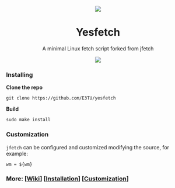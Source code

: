 <p align="center">
    <img src="https://cdn.discordapp.com/attachments/635625917623828520/813885866287431710/68747470733a2f2f63646e2e646973636f72646170702e636f6d2f6174746163686d656e74732f3736373137363937343331.png" />
    
</p>

<h1 align="center">Yesfetch</h1>
<p align="center">A minimal Linux fetch script forked from jfetch</p>

<p align="center">
<a href="./license"><img src="https://img.shields.io/github/license/Jimmysit0/jfetch?style=for-the-badge&logo=appveyor"></a>
</p>

### Installing

**Clone the repo**
```
git clone https://github.com/E3TU/yesfetch
```
**Build**
```
sudo make install
```

### Customization
`jfetch` can be configured and customized modifying the source, for example:
```
wm = ${wm}
```

### More: \[[Wiki](https://github.com/Jimmysit0/jfetch/wiki)\] \[[Installation](https://github.com/Jimmysit0/jfetch/wiki/Installation)\] \[[Customization](https://github.com/Jimmysit0/jfetch/wiki/customization)\]

